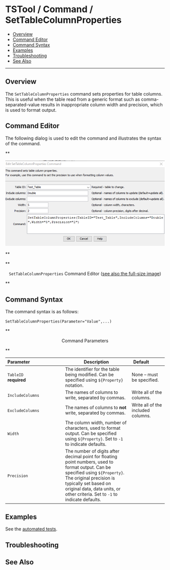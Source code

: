 # TSTool / Command / SetTableColumnProperties #

* [Overview](#overview)
* [Command Editor](#command-editor)
* [Command Syntax](#command-syntax)
* [Examples](#examples)
* [Troubleshooting](#troubleshooting)
* [See Also](#see-also)

-------------------------

## Overview ##

The `SetTableColumnProperties` command sets properties for table columns.
This is useful when the table read from a generic format such as comma-separated-value results
in inappropriate column width and precision, which is used to format output.

## Command Editor ##

The following dialog is used to edit the command and illustrates the syntax of the command.

**<p style="text-align: center;">
![SetTableColumnProperties](SetTableColumnProperties.png)
</p>**

**<p style="text-align: center;">
`SetTableColumnProperties` Command Editor (<a href="../SetTableColumnProperties.png">see also the full-size image</a>)
</p>**

## Command Syntax ##

The command syntax is as follows:

```text
SetTableColumnProperties(Parameter="Value",...)
```
**<p style="text-align: center;">
Command Parameters
</p>**

| **Parameter**&nbsp;&nbsp;&nbsp;&nbsp;&nbsp;&nbsp;&nbsp;&nbsp;&nbsp;&nbsp;&nbsp;&nbsp;&nbsp;&nbsp;&nbsp;&nbsp;&nbsp;&nbsp;&nbsp;&nbsp;&nbsp;&nbsp;&nbsp;&nbsp;&nbsp;&nbsp; | **Description** | **Default**&nbsp;&nbsp;&nbsp;&nbsp;&nbsp;&nbsp;&nbsp;&nbsp;&nbsp;&nbsp; |
| --------------|-----------------|----------------- |
|`TableID`<br>**required**|The identifier for the table being modified.  Can be specified using `${Property}` notation.|None – must be specified.|
|`IncludeColumns`|The names of columns to write, separated by commas.|Write all of the columns.|
|`ExcludeColumns`|The names of columns to **not** write, separated by commas.|Write all of the included columns.|
|`Width`|The column width, number of characters, used to format output.  Can be specified using `${Property}`. Set to `-1` to indicate defaults. |  |
|`Precision`|The number of digits after decimal point for floating point numbers, used to format output. Can be specified using `${Property}`.  The original precision is typically set based on original data, data units, or other criteria. Set to `-1` to indicate defaults. | |

## Examples ##

See the [automated tests](https://github.com/OpenCDSS/cdss-app-tstool-test/tree/master/test/commands/SetTableColumnProperties).

## Troubleshooting ##

## See Also ##
